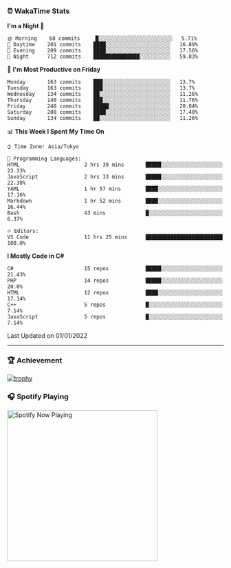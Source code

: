 ### ⏰ WakaTime Stats


<!--START_SECTION:waka-->
**I'm a Night 🦉** 

```text
🌞 Morning    68 commits     █░░░░░░░░░░░░░░░░░░░░░░░░   5.71% 
🌆 Daytime    201 commits    ████░░░░░░░░░░░░░░░░░░░░░   16.89% 
🌃 Evening    209 commits    ████░░░░░░░░░░░░░░░░░░░░░   17.56% 
🌙 Night      712 commits    ███████████████░░░░░░░░░░   59.83%

```
📅 **I'm Most Productive on Friday** 

```text
Monday       163 commits    ███░░░░░░░░░░░░░░░░░░░░░░   13.7% 
Tuesday      163 commits    ███░░░░░░░░░░░░░░░░░░░░░░   13.7% 
Wednesday    134 commits    ██░░░░░░░░░░░░░░░░░░░░░░░   11.26% 
Thursday     140 commits    ███░░░░░░░░░░░░░░░░░░░░░░   11.76% 
Friday       248 commits    █████░░░░░░░░░░░░░░░░░░░░   20.84% 
Saturday     208 commits    ████░░░░░░░░░░░░░░░░░░░░░   17.48% 
Sunday       134 commits    ██░░░░░░░░░░░░░░░░░░░░░░░   11.26%

```


📊 **This Week I Spent My Time On** 

```text
⌚︎ Time Zone: Asia/Tokyo

💬 Programming Languages: 
HTML                     2 hrs 39 mins       █████░░░░░░░░░░░░░░░░░░░░   23.33% 
JavaScript               2 hrs 33 mins       █████░░░░░░░░░░░░░░░░░░░░   22.38% 
YAML                     1 hr 57 mins        ████░░░░░░░░░░░░░░░░░░░░░   17.16% 
Markdown                 1 hr 52 mins        ████░░░░░░░░░░░░░░░░░░░░░   16.44% 
Bash                     43 mins             █░░░░░░░░░░░░░░░░░░░░░░░░   6.37%

🔥 Editors: 
VS Code                  11 hrs 25 mins      █████████████████████████   100.0%

```

**I Mostly Code in C#** 

```text
C#                       15 repos            █████░░░░░░░░░░░░░░░░░░░░   21.43% 
PHP                      14 repos            █████░░░░░░░░░░░░░░░░░░░░   20.0% 
HTML                     12 repos            ████░░░░░░░░░░░░░░░░░░░░░   17.14% 
C++                      5 repos             █░░░░░░░░░░░░░░░░░░░░░░░░   7.14% 
JavaScript               5 repos             █░░░░░░░░░░░░░░░░░░░░░░░░   7.14%

```



 Last Updated on 01/01/2022
<!--END_SECTION:waka-->

---

### 🏆 Achievement

[![trophy](https://github-profile-trophy.vercel.app/?username=Slime-hatena&theme=flat&no-bg=true&no-frame=true&column=8)](https://github.com/ryo-ma/github-profile-trophy)

### 🎧 Spotify Playing

[<img src="https://spotify-now-playing-slime-hatena.vercel.app/api/spotify-playing" alt="Spotify Now Playing" width="350" />](https://open.spotify.com/user/slime_hatena)

<!--
**Slime-hatena/Slime-hatena** is a ✨ _special_ ✨ repository because its `README.md` (this file) appears on your GitHub profile.

Here are some ideas to get you started:

- 🔭 I’m currently working on ...
- 🌱 I’m currently learning ...
- 👯 I’m looking to collaborate on ...
- 🤔 I’m looking for help with ...
- 💬 Ask me about ...
- 📫 How to reach me: ...
- 😄 Pronouns: ...
- ⚡ Fun fact: ...
-->
